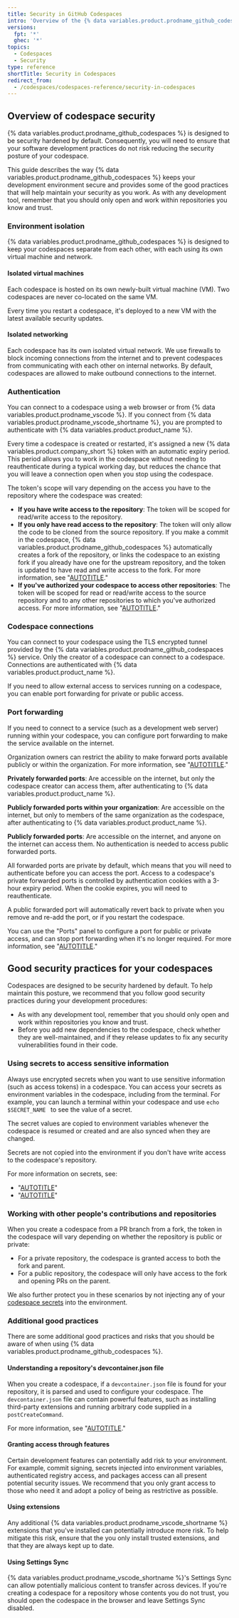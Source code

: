 ```yaml
---
title: Security in GitHub Codespaces
intro: 'Overview of the {% data variables.product.prodname_github_codespaces %} security architecture, with guidelines to help you maintain security and minimize the risk of attack.'
versions:
  fpt: '*'
  ghec: '*'
topics:
  - Codespaces
  - Security
type: reference
shortTitle: Security in Codespaces
redirect_from:
  - /codespaces/codespaces-reference/security-in-codespaces
---
```


## Overview of codespace security

{% data variables.product.prodname_github_codespaces %} is designed to be security hardened by default. Consequently, you will need to ensure that your software development practices do not risk reducing the security posture of your codespace.

This guide describes the way {% data variables.product.prodname_github_codespaces %} keeps your development environment secure and provides some of the good practices that will help maintain your security as you work. As with any development tool, remember that you should only open and work within repositories you know and trust.

### Environment isolation

{% data variables.product.prodname_github_codespaces %} is designed to keep your codespaces separate from each other, with each using its own virtual machine and network.

#### Isolated virtual machines

Each codespace is hosted on its own newly-built virtual machine (VM). Two codespaces are never co-located on the same VM.

Every time you restart a codespace, it's deployed to a new VM with the latest available security updates.

#### Isolated networking

Each codespace has its own isolated virtual network. We use firewalls to block incoming connections from the internet and to prevent codespaces from communicating with each other on internal networks. By default, codespaces are allowed to make outbound connections to the internet.

### Authentication

You can connect to a codespace using a web browser or from {% data variables.product.prodname_vscode %}. If you connect from {% data variables.product.prodname_vscode_shortname %}, you are prompted to authenticate with {% data variables.product.product_name %}.

Every time a codespace is created or restarted, it's assigned a new {% data variables.product.company_short %} token with an automatic expiry period. This period allows you to work in the codespace without needing to reauthenticate during a typical working day, but reduces the chance that you will leave a connection open when you stop using the codespace.

The token's scope will vary depending on the access you have to the repository where the codespace was created:

- **If you have write access to the repository**: The token will be scoped for read/write access to the repository.
- **If you only have read access to the repository**: The token will only allow the code to be cloned from the source repository. If you make a commit in the codespace, {% data variables.product.prodname_github_codespaces %} automatically creates a fork of the repository, or links the codespace to an existing fork if you already have one for the upstream repository, and the token is updated to have read and write access to the fork. For more information, see "[AUTOTITLE](/codespaces/developing-in-codespaces/using-source-control-in-your-codespace#about-automatic-forking)."
- **If you've authorized your codespace to access other repositories**: The token will be scoped for read or read/write access to the source repository and to any other repositories to which you've authorized access. For more information, see "[AUTOTITLE](/codespaces/managing-your-codespaces/managing-repository-access-for-your-codespaces#authorizing-requested-permissions)."

### Codespace connections

You can connect to your codespace using the TLS encrypted tunnel provided by the {% data variables.product.prodname_github_codespaces %} service. Only the creator of a codespace can connect to a codespace. Connections are authenticated with {% data variables.product.product_name %}.

If you need to allow external access to services running on a codespace, you can enable port forwarding for private or public access.

### Port forwarding

If you need to connect to a service (such as a development web server) running within your codespace, you can configure port forwarding to make the service available on the internet.

Organization owners can restrict the ability to make forward ports available publicly or within the organization. For more information, see "[AUTOTITLE](/codespaces/managing-codespaces-for-your-organization/restricting-the-visibility-of-forwarded-ports)."

**Privately forwarded ports**: Are accessible on the internet, but only the codespace creator can access them, after authenticating to {% data variables.product.product_name %}.

**Publicly forwarded ports within your organization**: Are accessible on the internet, but only to members of the same organization as the codespace, after authenticating to {% data variables.product.product_name %}.

**Publicly forwarded ports**: Are accessible on the internet, and anyone on the internet can access them. No authentication is needed to access public forwarded ports.

All forwarded ports are private by default, which means that you will need to authenticate before you can access the port. Access to a codespace's private forwarded ports is controlled by authentication cookies with a 3-hour expiry period. When the cookie expires, you will need to reauthenticate.

A public forwarded port will automatically revert back to private when you remove and re-add the port, or if you restart the codespace.

You can use the "Ports" panel to configure a port for public or private access, and can stop port forwarding when it's no longer required. For more information, see "[AUTOTITLE](/codespaces/developing-in-codespaces/forwarding-ports-in-your-codespace)."

## Good security practices for your codespaces

Codespaces are designed to be security hardened by default. To help maintain this posture, we recommend that you follow good security practices during your development procedures:

- As with any development tool, remember that you should only open and work within repositories you know and trust.
- Before you add new dependencies to the codespace, check whether they are well-maintained, and if they release updates to fix any security vulnerabilities found in their code.

### Using secrets to access sensitive information

Always use encrypted secrets when you want to use sensitive information (such as access tokens) in a codespace. You can access your secrets as environment variables in the codespace, including from the terminal. For example, you can launch a terminal within your codespace and use `echo $SECRET_NAME ` to see the value of a secret.

The secret values are copied to environment variables whenever the codespace is resumed or created and are also synced when they are changed.

Secrets are not copied into the environment if you don't have write access to the codespace's repository.

For more information on secrets, see:
- "[AUTOTITLE](/codespaces/managing-your-codespaces/managing-encrypted-secrets-for-your-codespaces)"
- "[AUTOTITLE](/codespaces/managing-codespaces-for-your-organization/managing-encrypted-secrets-for-your-repository-and-organization-for-github-codespaces)"

### Working with other people's contributions and repositories

When you create a codespace from a PR branch from a fork, the token in the codespace will vary depending on whether the repository is public or private:
- For a private repository, the codespace is granted access to both the fork and parent.
- For a public repository, the codespace will only have access to the fork and opening PRs on the parent.

We also further protect you in these scenarios by not injecting any of your [codespace secrets](/codespaces/managing-your-codespaces/managing-encrypted-secrets-for-your-codespaces) into the environment.

### Additional good practices

There are some additional good practices and risks that you should be aware of when using {% data variables.product.prodname_github_codespaces %}.

#### Understanding a repository's devcontainer.json file

When you create a codespace, if a `devcontainer.json` file is found for your repository, it is parsed and used to configure your codespace. The `devcontainer.json` file can contain powerful features, such as installing third-party extensions and running arbitrary code supplied in a `postCreateCommand`.

For more information, see "[AUTOTITLE](/codespaces/setting-up-your-project-for-codespaces/adding-a-dev-container-configuration/introduction-to-dev-containers)."

#### Granting access through features

Certain development features can potentially add risk to your environment. For example, commit signing, secrets injected into environment variables, authenticated registry access, and packages access can all present potential security issues. We recommend that you only grant access to those who need it and adopt a policy of being as restrictive as possible.

#### Using extensions

Any additional {% data variables.product.prodname_vscode_shortname %} extensions that you've installed can potentially introduce more risk. To help mitigate this risk, ensure that the you only install trusted extensions, and that they are always kept up to date.

#### Using Settings Sync

{% data variables.product.prodname_vscode_shortname %}'s Settings Sync can allow potentially malicious content to transfer across devices. If you're creating a codespace for a repository whose contents you do not trust, you should open the codespace in the browser and leave Settings Sync disabled.

